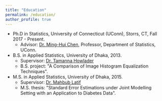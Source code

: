 ```yaml
---
title: "Education"
permalink: /education/
author_profile: true
---
```


* Ph.D in Statistics, University of Connecticut (UConn), Storrs, CT, Fall 2017 - Present.
  - Advisor: [Dr. Ming-Hui Chen](https://stat.uconn.edu/ming-hui-chen/), 
  Professor, Department of Statistics, UConn.
* B.S. in Applied Statistics, University of Dhaka, 2013.
  - Supervisor: [Dr. Tamanna Howlader](https://www.isrt.ac.bd/people/tamanna/)
  - B.S. project: "A Comparison of Image Histogram Equalization Techniques".
* M.S. in Applied Statistics, University of Dhaka, 2015.
  - Supervisor: [Dr. Mahbub Latif](https://www.isrt.ac.bd/people/mlatif/)
  - M.S. thesis: "Standard Error Estimations under Joint Modelling Setting 
  with an Application to Diabetes Data".

